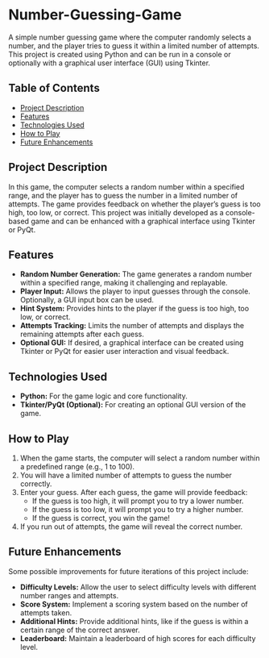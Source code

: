 # Number-Guessing-Game

A simple number guessing game where the computer randomly selects a number, and the player tries to guess it within a limited number of attempts. This project is created using Python and can be run in a console or optionally with a graphical user interface (GUI) using Tkinter.

## Table of Contents
* [Project Description](#project-description)
* [Features](#features)
* [Technologies Used](#technologies-used)
* [How to Play](#how-to-play)
* [Future Enhancements](#future-enhancements)

## Project Description
In this game, the computer selects a random number within a specified range, and the player has to guess the number in a limited number of attempts. The game provides feedback on whether the player’s guess is too high, too low, or correct. This project was initially developed as a console-based game and can be enhanced with a graphical interface using Tkinter or PyQt.

## Features
* **Random Number Generation:** The game generates a random number within a specified range, making it challenging and replayable.
* **Player Input:** Allows the player to input guesses through the console. Optionally, a GUI input box can be used.
* **Hint System:** Provides hints to the player if the guess is too high, too low, or correct.
* **Attempts Tracking:** Limits the number of attempts and displays the remaining attempts after each guess.
* **Optional GUI:** If desired, a graphical interface can be created using Tkinter or PyQt for easier user interaction and visual feedback.

## Technologies Used
* **Python:** For the game logic and core functionality.
* **Tkinter/PyQt (Optional):** For creating an optional GUI version of the game.

## How to Play
1. When the game starts, the computer will select a random number within a predefined range (e.g., 1 to 100).
2. You will have a limited number of attempts to guess the number correctly.
3. Enter your guess. After each guess, the game will provide feedback:
    * If the guess is too high, it will prompt you to try a lower number.
    * If the guess is too low, it will prompt you to try a higher number.
    * If the guess is correct, you win the game!
4. If you run out of attempts, the game will reveal the correct number.

## Future Enhancements
Some possible improvements for future iterations of this project include:

* **Difficulty Levels:** Allow the user to select difficulty levels with different number ranges and attempts.
* **Score System:** Implement a scoring system based on the number of attempts taken.
* **Additional Hints:** Provide additional hints, like if the guess is within a certain range of the correct answer.
* **Leaderboard:** Maintain a leaderboard of high scores for each difficulty level.
